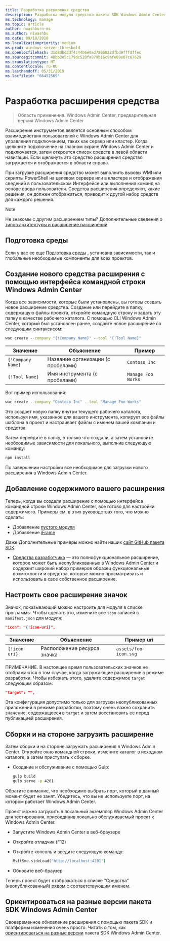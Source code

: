 ```yaml
---
title: Разработка расширения средства
description: Разработка модуля средства пакета SDK Windows Admin Center (Гонолулу проекта)
ms.technology: manage
ms.topic: article
author: nwashburn-ms
ms.author: niwashbu
ms.date: 09/18/2018
ms.localizationpriority: medium
ms.prod: windows-server-threshold
ms.openlocfilehash: 31d8dbd3df4c44b6e0a3780b022dfbd9fffdffec
ms.sourcegitcommit: 48bb3e5c179dc520fa879b16c9afe09e07c87629
ms.translationtype: MT
ms.contentlocale: ru-RU
ms.lasthandoff: 05/31/2019
ms.locfileid: "66452569"
---
```

# <a name="develop-a-tool-extension"></a>Разработка расширения средства

>Область применения. Windows Admin Center, предварительная версия Windows Admin Center

Расширение инструментов является основным способом взаимодействия пользователей с Windows Admin Center для управления подключением, таких как сервер или кластер. Когда щелкните подключение на главном экране Windows Admin Center и подключается, затем откроется список средств в левой области навигации. Если щелкнуть это средство расширения средство загружается и отображается в области справа.

При загрузке расширения средство может выполнить вызовы WMI или скрипты PowerShell на целевом сервере или в кластере и отображения сведений в пользовательском Интерфейсе или выполнения команд на основе ввода пользователя. Средства расширения определяют, какие решения, он должен отображаться, приводит к другой набор средств для каждого решения.

> [!NOTE]
> Не знакомы с другим расширением типы? Дополнительные сведения о [типов архитектуры и расширение расширений](understand-extensions.md).

## <a name="prepare-your-environment"></a>Подготовка среды

Если у вас ее еще [Подготовка среды](prepare-development-environment.md) , установив зависимости, так и глобальные необходимые компоненты для всех проектов.

## <a name="create-a-new-tool-extension-with-the-windows-admin-center-cli"></a>Создание нового средства расширения с помощью интерфейса командной строки Windows Admin Center ##

Когда все зависимости, которые были установлены, вы готовы создать новое расширение средства.  Создание или перейдите в папку, содержащую файлы проекта, откройте командную строку и задать эту папку в качестве рабочего каталога.  С помощью CLI Windows Admin Center, который был установлен ранее, создайте новое расширение со следующим синтаксисом:

``` cmd
wac create --company "{!Company Name}" --tool "{!Tool Name}"
```

| Значение | Объяснение | Пример |
| ----- | ----------- | ------- |
| ```{!Company Name}``` | Название организации (с пробелами) | ```Contoso Inc``` |
| ```{!Tool Name}``` | Имя инструмента (с пробелами) | ```Manage Foo Works``` |

Вот пример использования:

``` cmd
wac create --company "Contoso Inc" --tool "Manage Foo Works"
```

Это создает новую папку внутри текущего рабочего каталога, используя имя, указанное для вашего инструмента, копирует все файлы шаблона в проект и настраивает файлы с именем вашей компании и средства.  

Затем перейдите в папку, в только что создали, а затем установите необходимые зависимости для локального, выполнив следующую команду:

``` cmd
npm install
```

По завершении настройки все необходимое для загрузки нового расширения в Windows Admin Center. 

## <a name="add-content-to-your-extension"></a>Добавление содержимого вашего расширения

Теперь, когда вы создали расширение с помощью интерфейса командной строки Windows Admin Center, все готово для настройки содержимого.  Примеры см. в этих руководствах того, что можно сделать:

- Добавление [пустого модуля](guides/add-module.md)
- Добавление [iFrame](guides/add-iframe.md)
 
Даже Дополнительные примеры можно найти наших [сайт GitHub пакета SDK](https://aka.ms/wacsdk):
-  [Средства разработчика](https://github.com/Microsoft/windows-admin-center-sdk/tree/master/windows-admin-center-developer-tools) — это полнофункциональное расширение, которое может быть неопубликованных в Windows Admin Center и содержит широкий набор примеров образец функциональные возможности и средства, которые можно просматривать и использовать в свое собственное расширение.

## <a name="customize-your-extensions-icon"></a>Настроить свое расширение значок

Значок, показывающий можно настроить для модуля в списке программы.  Чтобы сделать это, измените все ```icon``` записей в ```manifest.json``` для модуля:

``` json
"icon": "{!icon-uri}",
```

| Значение | Объяснение | Пример uri |
| ----- | ----------- | ------- |
| ```{!icon-uri}``` | Расположение ресурса значка | ```assets/foo-icon.svg``` |

ПРИМЕЧАНИЕ. В настоящее время пользовательских значков не отображаются в том случае, когда загружающие расширение в режиме разработки.  Чтобы избежать этого, удалите содержимое ```target``` следующим образом:

``` json
"target": "",
```

Эта конфигурация допустимо только для загрузки неопубликованных приложений в режиме разработки, поэтому очень важно сохранить значение, содержащееся в ```target``` и затем восстановить ее перед публикацией расширения.

## <a name="build-and-side-load-your-extension"></a>Сборки и на стороне загрузить расширение

Затем сборки и на стороне загружать расширения в Windows Admin Center.  Откройте окно командной строки, измените каталог в исходном каталоге, а затем приступать к сборке.

* Создание и обслуживание с помощью Gulp:

    ``` cmd
    gulp build
    gulp serve -p 4201
    ```

Обратите внимание, что необходимо выбрать порт, который в данный момент будет не занят. Убедитесь, что вы не используете порт, на котором работает Windows Admin Center.

Проект можно загрузить в локальный экземпляр Windows Admin Center для тестирования, присоединив локально обслуживаемый проект к Windows Admin Center.

* Запустите Windows Admin Center в веб-браузере
* Откройте отладчик (F12)
* Откройте консоль и введите следующую команду:

    ``` cmd
    MsftSme.sideLoad("http://localhost:4201")
    ```

*   Обновите веб-браузер

Теперь проект будет отображаться в списке "Средства" (неопубликованный) рядом с соответствующим именем.

## <a name="target-a-different-version-of-the-windows-admin-center-sdk"></a>Ориентироваться на разные версии пакета SDK Windows Admin Center

Своевременное обновление расширения с помощью пакета SDK и платформы изменения очень просто.  Читать о том, как [ориентироваться на разные версии](target-sdk-version.md) пакета SDK Windows Admin Center.